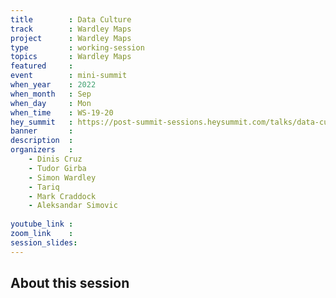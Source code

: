 ```yaml
---
title        : Data Culture
track        : Wardley Maps
project      : Wardley Maps
type         : working-session
topics       : Wardley Maps
featured     :
event        : mini-summit
when_year    : 2022
when_month   : Sep
when_day     : Mon
when_time    : WS-19-20
hey_summit   : https://post-summit-sessions.heysummit.com/talks/data-culture/
banner       : 
description  :
organizers   :
    - Dinis Cruz
    - Tudor Girba
    - Simon Wardley
    - Tariq
    - Mark Craddock
    - Aleksandar Simovic
    
youtube_link : 
zoom_link    : 
session_slides:
---
```




## About this session
